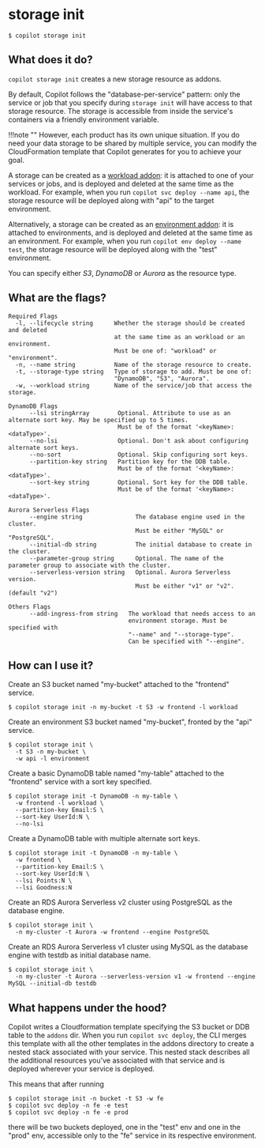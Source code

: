 # storage init
```console
$ copilot storage init
```
## What does it do?
`copilot storage init` creates a new storage resource as addons.

By default, Copilot follows the "database-per-service" pattern:
only the service or job that you specify during `storage init` will have access to that storage resource.
The storage is accessible from inside the service's containers via a friendly environment variable.

!!!note ""
	However, each product has its own unique situation. If you do need your data storage to be shared by multiple service,
	you can modify the CloudFormation template that Copilot generates for you to achieve your goal.

A storage can be created as a [workload addon](../developing/addons/workload.en.md):
it is attached to one of your services or jobs, and is deployed and deleted at the same time as the workload.
For example, when you run `copilot svc deploy --name api`, the storage resource will be deployed along with "api"
to the target environment.

Alternatively, a storage can be created as an [environment addon](../developing/addons/environment.en.md):
it is attached to environments, and is deployed and deleted at the same time as an environment.
For example, when you run `copilot env deploy --name test`, the storage resource will be deployed along with the
"test" environment.

You can specify either *S3*, *DynamoDB* or *Aurora* as the resource type.


## What are the flags?
```
Required Flags
  -l, --lifecycle string      Whether the storage should be created and deleted
                              at the same time as an workload or an environment.
                              Must be one of: "workload" or "environment".
  -n, --name string           Name of the storage resource to create.
  -t, --storage-type string   Type of storage to add. Must be one of:
                              "DynamoDB", "S3", "Aurora".
  -w, --workload string       Name of the service/job that access the storage.

DynamoDB Flags
      --lsi stringArray        Optional. Attribute to use as an alternate sort key. May be specified up to 5 times.
                               Must be of the format '<keyName>:<dataType>'.
      --no-lsi                 Optional. Don't ask about configuring alternate sort keys.
      --no-sort                Optional. Skip configuring sort keys.
      --partition-key string   Partition key for the DDB table.
                               Must be of the format '<keyName>:<dataType>'.
      --sort-key string        Optional. Sort key for the DDB table.
                               Must be of the format '<keyName>:<dataType>'.

Aurora Serverless Flags
      --engine string               The database engine used in the cluster.
                                    Must be either "MySQL" or "PostgreSQL".
      --initial-db string           The initial database to create in the cluster.
      --parameter-group string      Optional. The name of the parameter group to associate with the cluster.
      --serverless-version string   Optional. Aurora Serverless version.
                                    Must be either "v1" or "v2". (default "v2")

Others Flags
      --add-ingress-from string   The workload that needs access to an
                                  environment storage. Must be specified with
                                  "--name" and "--storage-type".
                                  Can be specified with "--engine".
```

## How can I use it? 
Create an S3 bucket named "my-bucket" attached to the "frontend" service.

```console
$ copilot storage init -n my-bucket -t S3 -w frontend -l workload
```

Create an environment S3 bucket named "my-bucket", fronted by the "api" service.
```console
$ copilot storage init \
  -t S3 -n my-bucket \
  -w api -l environment
```

Create a basic DynamoDB table named "my-table" attached to the "frontend" service with a sort key specified.

```console
$ copilot storage init -t DynamoDB -n my-table \
  -w frontend -l workload \
  --partition-key Email:S \
  --sort-key UserId:N \
  --no-lsi
```

Create a DynamoDB table with multiple alternate sort keys.

```console
$ copilot storage init -t DynamoDB -n my-table \
  -w frontend \
  --partition-key Email:S \
  --sort-key UserId:N \
  --lsi Points:N \
  --lsi Goodness:N
```

Create an RDS Aurora Serverless v2 cluster using PostgreSQL as the database engine.
```console
$ copilot storage init \
  -n my-cluster -t Aurora -w frontend --engine PostgreSQL
```

Create an RDS Aurora Serverless v1 cluster using MySQL as the database engine with testdb as initial database name.
```console
$ copilot storage init \
  -n my-cluster -t Aurora --serverless-version v1 -w frontend --engine MySQL --initial-db testdb
```


## What happens under the hood?
Copilot writes a Cloudformation template specifying the S3 bucket or DDB table to the `addons` dir. When you run `copilot svc deploy`, the CLI merges this template with all the other templates in the addons directory to create a nested stack associated with your service. This nested stack describes all the additional resources you've associated with that service and is deployed wherever your service is deployed. 

This means that after running
```console
$ copilot storage init -n bucket -t S3 -w fe
$ copilot svc deploy -n fe -e test
$ copilot svc deploy -n fe -e prod
```
there will be two buckets deployed, one in the "test" env and one in the "prod" env, accessible only to the "fe" service in its respective environment. 
